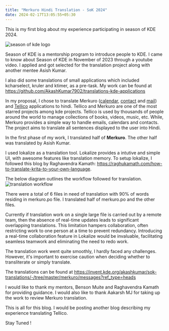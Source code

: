 ```yaml
---
title: "Merkuro Hindi Translation - SoK 2024"
date: 2024-02-17T13:05:55+05:30
---
```


This is my first blog about my experience participating in season of KDE 2024.

![season of kde logo](/season-of-kde.png)

Season of KDE is a mentorship program to introduce people to KDE. I came to know about Season of KDE in November of 2023 through a youtube video. I applied and got selected for the translation project along with another mentee Asish Kumar.

I also did some translations of small applications which included kcharselect, kruler and ktimer, as a pre-task. My work can be found at https://github.com/AkashKumar7902/translations-kde-applications

In my proposal, I chose to translate Merkuro ([calendar](https://apps.kde.org/merkuro.calendar/), [contact](https://apps.kde.org/merkuro.contact/) and [mail](https://apps.kde.org/merkuro.mail/)) and [Tellico](https://tellico-project.org/) applications to hindi. Tellico and Merkuro are one of the most starred projects among kde projects. Tellico is used by thousands of people around the world to manage collections of books, videos, music, etc. While, Merkuro provides a simple way to handle emails, calendars and contacts. The project aims to translate all sentences displayed to the user into Hindi.

In the first phase of my work, I translated half of **Merkuro**. The other half was translated by Asish Kumar.

I used lokalize as a translation tool. Lokalize provides a intutive and simple UI, with awesome features like translation memory. To setup lokalize, I followed this blog by Raghavendra Kamath: https://raghukamath.com/how-to-translate-krita-to-your-own-language. 

The below diagram outlines the workflow followed for translation.
![translation workflow](/workflow.png)

There were a total of 6 files in need of translation with 90% of words residing in merkuro.po file. I translated half of merkuro.po and the other files. 

Currently if translation work on a single large file is carried out by a remote team, then the absence of real-time updates leads to significant overlapping translations. This limitation hampers collaboration, often restricting work to one person at a time to prevent redundancy. Introducing a real-time collaboration feature in Lokalize would be invaluable, facilitating seamless teamwork and eliminating the need to redo work.  

The translation work went quite smoothly, I hardly faced any challenges. However, it's important to exercise caution when deciding whether to transliterate or simply translate. 

The translations can be found at https://invent.kde.org/akashkumar/sok-translations/-/tree/master/merkuro/messages?ref_type=heads

I would like to thank my mentors, Benson Muite and Raghavendra Kamath for providing guidance. I would also like to thank Aakarsh MJ for taking up the work to review Merkuro translation.

This is all for this blog. I would be posting another blog describing my experience translating Tellico. 

Stay Tuned !  